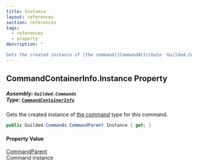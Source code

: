 ```yaml
---
title: Instance
layout: references
section: references
tags:
  - references
  - property
description: "

Gets the created instance of [the command](CommandAttribute 'Guilded.Commands.CommandAttribute') type for this command."
---
```


## CommandContainerInfo.Instance Property
##### **Assembly:** `Guilded.Commands`<br/>**Type:** [`CommandContainerInfo`](CommandContainerInfo 'Guilded.Commands.CommandContainerInfo')

Gets the created instance of [the command](CommandAttribute 'Guilded.Commands.CommandAttribute') type for this command.

```csharp
public Guilded.Commands.CommandParent Instance { get; }
```

#### Property Value
[CommandParent](CommandParent 'Guilded.Commands.CommandParent')  
Command instance